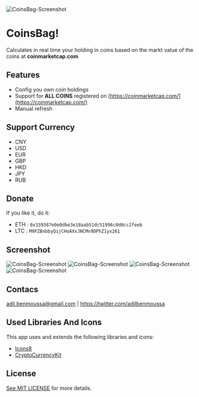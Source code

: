  ![CoinsBag-Screenshot](https://github.com/adilbenmoussa/CoinsBag/blob/master/CoinsBag/Assets.xcassets/AppIcon.appiconset/Icon-App-76x76@3x.png?raw=true)
 
# CoinsBag!
 Calculates in real time your holding in coins based on the markt value of the coins at **coinmarketcap.com**


## Features 
- Config you own coin holdings
- Support for **ALL COINS** registered on [https://coinmarketcap.com/](https://coinmarketcap.com/)
- Manual refresh

## Support Currency
- CNY
- USD
- EUR
- GBP
- HKD
- JPY
- RUB

## Donate

If you like it, do it:

- ETH : `0x339387e0e0dbe3e18aab51dc51996c0d0cc2feeb`
- LTC : `M9FZBnbbyQijCHoAXxJNCMn9DPhZ1yx261`

## Screenshot

![CoinsBag-Screenshot](https://github.com/adilbenmoussa/CoinsBag/blob/master/screenshots/screenshot1.png?raw=true)
![CoinsBag-Screenshot](https://github.com/adilbenmoussa/CoinsBag/blob/master/screenshots/screenshot2.png?raw=true)
![CoinsBag-Screenshot](https://github.com/adilbenmoussa/CoinsBag/blob/master/screenshots/screenshot3.png?raw=true)
![CoinsBag-Screenshot](https://github.com/adilbenmoussa/CoinsBag/blob/master/screenshots/screenshot4.png?raw=true)

## Contacs
adil.benmoussa@gmail.com | https://twitter.com/adilbenmoussa

## Used Libraries And Icons
This app uses and extends the following libraries and icons:

- [Icons8](http://www.icons8.com)
- [CryptoCurrencyKit](https://github.com/iCell/CryptoCurrencyKit)

## License
[See MIT LICENSE](https://github.com/adilbenmoussa/MyCoinsTicker/blob/master/LICENSE) for more details.
